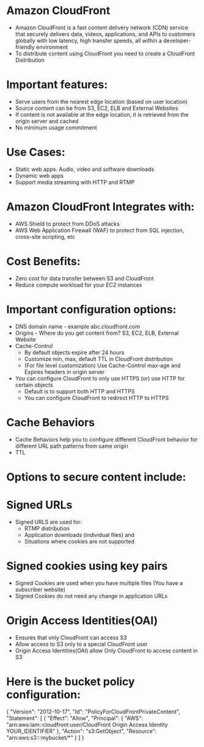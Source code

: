 
# Amazon CloudFront
- Amazon CloudFront is a fast content delivery network (CDN) service that securely delivers data, videos, applications, 
  and APIs to customers globally with low latency, high transfer speeds, all within a developer-friendly environment
- To distribute content using CloudFront you need to create a CloudFront Distribution
# Important features:
- Serve users from the nearest edge location (based on user location)
- Source content can be from S3, EC2, ELB and External Websites
- If content is not available at the edge location, it is retrieved from the origin server and cached
- No minimum usage commitment
# Use Cases:
- Static web apps. Audio, video and software downloads
- Dynamic web apps
- Support media streaming with HTTP and RTMP
# Amazon CloudFront Integrates with:
- AWS Shield to protect from DDoS attacks
- AWS Web Application Firewall (WAF) to protect from SQL injection, cross-site scripting, etc
# Cost Benefits:
- Zero cost for data transfer between S3 and CloudFront
- Reduce compute workload for your EC2 instances
# Important configuration options:
- DNS domain name - example abc.cloudfront.com
- Origins - Where do you get content from? S3, EC2, ELB, External Website
- Cache-Control
  - By default objects expire after 24 hours
  - Customize min, max, default TTL in CloudFront distribution
  - (For file level customization) Use Cache-Control max-age and Expires headers in origin server
- You can configure CloudFront to only use HTTPS (or) use HTTP for certain objects
  - Default is to support both HTTP and HTTPS
  - You can configure CloudFront to redirect HTTP to HTTPS
# Cache Behaviors
- Cache Behaviors help you to configure different CloudFront behavior for different URL path patterns from same origin
- TTL
# Options to secure content include:
# Signed URLs
- Signed URLS are used for:
  - RTMP distribution
  - Application downloads (individual files) and
  - Situations where cookies are not supported
# Signed cookies using key pairs
- Signed Cookies are used when you have multiple files (You have a subscriber website)
- Signed Cookies do not need any change in application URLs
# Origin Access Identities(OAI)
  - Ensures that only CloudFront can access S3
  - Allow access to S3 only to a special CloudFront user
- Origin Access Identities(OAI) allow Only CloudFront to access content in S3
# Here is the bucket policy configuration:
{
    "Version": "2012-10-17",
    "Id": "PolicyForCloudFrontPrivateContent",
    "Statement": [
        {
            "Effect": "Allow",
            "Principal": {
                "AWS": 
                "arn:aws:iam::cloudfront:user/CloudFront Origin Access Identity YOUR_IDENTIFIER"
            },
            "Action": "s3:GetObject",
            "Resource": "arn:aws:s3:::mybucket/*"
        }
    ]
}

